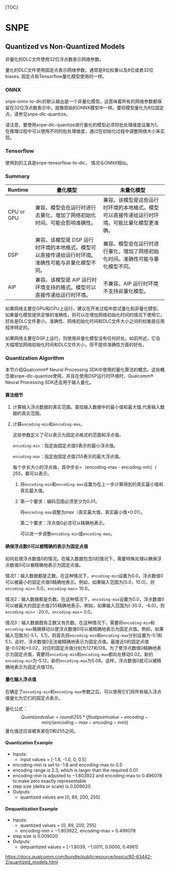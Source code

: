 [TOC]

# SNPE

## Quantized vs Non-Quantized Models

非量化的DLC文件使用32位浮点数表示网络参数。

量化的DLC文件使用固定点表示网络参数，通常是8位权重以及8位或者32位biases. 固定点和Tensorflow量化模型使用的一样。

### ONNX

snpe-onnx-to-dlc的默认输出是一个非量化模型。这意味着所有的网络参数都保留在32位浮点数表示中，就像原始的ONNX模型中一样。要将模型量化为8位固定点，请参见snpe-dlc-quantize。

请注意，要使用snpe-dlc-quantize进行量化的模型必须将批处理维度设置为1。在推理过程中可以使用不同的批处理维度，通过在初始化过程中调整网络大小来实现。

### Tensorflow

使用到的工具是snpe-tensorflow-to-dlc， 情况与ONNX相似。

### Summary

| Runtime    | 量化模型                                                     | 未量化模型                                                   |
| :--------- | ------------------------------------------------------------ | ------------------------------------------------------------ |
| CPU or GPU | 兼容。模型会在运行时进行去量化，增加了网络初始化时间。可能会影响准确性。 | 兼容。该模型是这些运行时环境的本地格式。模型可以直接传递给运行时环境。可能比量化模型更准确。 |
| DSP        | 兼容。该模型是 DSP 运行时环境的本地格式。模型可以直接传递给运行时环境。准确性可能与非量化模型不同。 | 兼容。模型会在运行时进行量化，增加了网络初始化时间。准确性可能与量化模型不同。 |
| AIP        | 兼容。该模型是 AIP 运行时环境支持的格式。模型可以直接传递给运行时环境。 | 不兼容。AIP 运行时环境不支持非量化模型。                     |

如果网络主要在GPU和CPU上运行，建议在开发过程中尝试量化和非量化模型。如果量化模型提供足够的准确性，则可以在增加网络初始化时间的情况下使用它。好处是DLC文件更小。准确性、网络初始化时间和DLC文件大小之间的权衡是应用程序特定的。

如果网络主要在DSP上运行，则使用非量化模型没有任何好处。如前所述，它会大幅增加网络初始化时间和DLC文件大小，但不提供准确性方面的好处。

### Quantization Algorithm

本节介绍Qualcomm® Neural Processing SDK中使用的量化算法的概念。这些概念被snpe-dlc-quantize使用，并且在使用DSP运行时环境时，Qualcomm® Neural Processing SDK还会用于输入量化。

#### 算法细节

1. 计算输入浮点数据的真实范围。查找输入数据中的最小值和最大值,代表输入数据的真实范围。

2. 计算`encoding-min`和`encoding-max`。

   这些参数定义了可以表示为固定点格式的范围和浮点值。

   `encoding-min`：指定由固定点值0表示的最小浮点值。

   `encoding-max`：指定由固定点值255表示的最大浮点值。 

   每个步长大小的浮点值，其中步长=（encoding-max - encoding-min）/ 255，都可以表示。

   1. 将`encoding-min`和`encoding-max`设置为在上一步计算得到的真实最小值和真实最大值。

   2. 第一个要求：编码范围必须至少为0.01。

      将`encoding-max`调整为max（真实最大值，真实最小值+0.01）。
      
      第二个要求：浮点值0必须可以精确地表示。
      
       可以进一步调整`encoding-min`或`encoding-max`。
   

#### 确保浮点数0可以被精确的表示为固定点值

如何处理浮点数值0的情况。在输入数据包含0的情况下，需要特殊处理以确保浮点数值0可以被精确地表示为固定点值。

情况1：输入数据都是正数。在这种情况下，`encoding-min`设置为0.0，浮点数值0可以被最小的固定点值0精确地表示。例如，如果输入范围为[5.0，10.0]，则`encoding-min`= 0.0，`encoding-max`= 10.0。

情况2：输入数据都是负数。在这种情况下，`encoding-max`设置为0.0，浮点数值0可以被最大的固定点值255精确地表示。例如，如果输入范围为[-20.0，-6.0]，则`encoding-min`= -20.0，`encoding-max`= 0.0。

情况3：输入数据既有正数又有负数。在这种情况下，需要将`encoding-min`和`encoding-max`略微移动以使浮点数值0可以被精确地表示为固定点值。例如，如果输入范围为[-5.1，5.1]，则首先将`encoding-min`和`encoding-max`分别设置为-5.1和5.1。此时，浮点数值0无法被精确地表示为固定点值。最接近0的固定点值是-0.02和+0.02，对应的固定点值分别为127和128。为了使浮点数值0精确地表示为固定点值，需要将`encoding-min`和`encoding-max`都向左移动0.02。新的`encoding-min`为-5.12，新的`encoding-max`为5.08。这样，浮点数值0就可以被精确地表示为固定点值128。

#### 量化输入浮点值

在确定了`encoding-min`和`encoding-max`参数之后，可以使用它们将所有输入浮点值量化为它们的固定点表示。

量化公式：
$$
Quantized value = round(255*(float point value - encoding-min) / (encoding-max - encoding-min))
$$
量化值还应该被夹紧在0和255之间。

#### Quantization Example

- Inputs:
  - input values = [-1.8, -1.0, 0, 0.5]
- encoding-min is set to -1.8 and encoding-max to 0.5
- encoding range is 2.3, which is larger than the required 0.01
- encoding-min is adjusted to −1.803922 and encoding-max to 0.496078 to make zero exactly representable
- step size (delta or scale) is 0.009020
- Outputs:
  - quantized values are [0, 89, 200, 255]

#### Dequantization Example

- Inputs:
  - quantized values = [0, 89, 200, 255]
  - encoding-min = −1.803922, encoding-max = 0.496078
- step size is 0.009020
- Outputs:
  - dequantized values = [−1.8039, −1.0011, 0.0000, 0.4961]



https://docs.qualcomm.com/bundle/publicresource/topics/80-63442-2/quantized_models.html

















